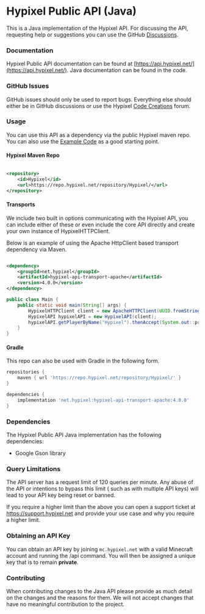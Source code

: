 Hypixel Public API (Java)
======
This is a Java implementation of the Hypixel API. For discussing the API, requesting help or suggestions you can use the
GitHub [Discussions](https://github.com/HypixelDev/PublicAPI/discussions).

### Documentation

Hypixel Public API documentation can be found at [https://api.hypixel.net/](https://api.hypixel.net/). Java
documentation can be found in the code.

### GitHub Issues

GitHub issues should only be used to report bugs. Everything else should either be in GitHub discussions or use the
Hypixel [Code Creations](https://hypixel.net/forums/code-creations.65/) forum.

### Usage

You can use this API as a dependency via the public Hypixel maven repo. You can also use
the [Example Code](https://github.com/HypixelDev/PublicAPI/tree/master/Example) as a good starting point.

#### Hypixel Maven Repo

```xml

<repository>
    <id>Hypixel</id>
    <url>https://repo.hypixel.net/repository/Hypixel/</url>
</repository>
```

#### Transports

We include two built in options communicating with the Hypixel API, you can include either of these or even include the
core API directly and create your own instance of HypixelHTTPClient.

Below is an example of using the Apache HttpClient based transport dependency via Maven.

```xml

<dependency>
    <groupId>net.hypixel</groupId>
    <artifactId>hypixel-api-transport-apache</artifactId>
    <version>4.0.0</version>
</dependency>
```

```java
public class Main {
    public static void main(String[] args) {
        HypixelHTTPClient client = new ApacheHTTPClient(UUID.fromString("your-api-key-here"));
        HypixelAPI hypixelAPI = new HypixelAPI(client);
        hypixelAPI.getPlayerByName("Hypixel").thenAccept(System.out::println);
    }
}
```

#### Gradle

This repo can also be used with Gradle in the following form.

```gradle
repositories {
    maven { url 'https://repo.hypixel.net/repository/Hypixel/' }
}
```

```gradle
dependencies {
    implementation 'net.hypixel:hypixel-api-transport-apache:4.0.0'
}
```

### Dependencies

The Hypixel Public API Java implementation has the following dependencies:

* Google Gson library

### Query Limitations

The API server has a request limit of 120 queries per minute. Any abuse of the API or intentions to bypass this limit (
such as with multiple API keys) will lead to your API key being reset or banned.

If you require a higher limit than the above you can open a support ticket at https://support.hypixel.net and provide
your use case and why you require a higher limit.

### Obtaining an API Key

You can obtain an API key by joining ```mc.hypixel.net``` with a valid Minecraft account and running the /api command.
You will then be assigned a unique key that is to remain **private**.

### Contributing

When contributing changes to the Java API please provide as much detail on the changes and the reasons for them. We will
not accept changes that have no meaningful contribution to the project.